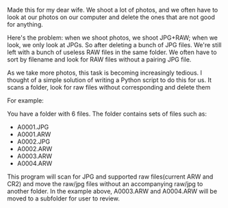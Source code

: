  Made this for my dear wife. We shoot a lot of photos, and we often have to look at our photos on our computer and delete the ones that are not good for anything.
 
 Here's the problem: when we shoot photos, we shoot JPG+RAW; when we look, we only look at JPGs. So after deleting a bunch of JPG files. We're still left with a bunch of useless RAW files in the same folder. We often have to sort by filename and look for RAW files without a pairing JPG file.
 
 
 As we take more photos, this task is becoming increasingly tedious. I thought of a simple solution of writing a Python script to do this for us. It scans a folder, look for raw files without corresponding and delete them 
 
 For example:
 
 You have a folder with 6 files. The folder contains sets of files such as:
 
-  A0001.JPG
-  A0001.ARW
-  A0002.JPG
-  A0002.ARW
-  A0003.ARW
-  A0004.ARW
 
 This program will scan for JPG and supported raw files(current ARW and CR2) and move the raw/jpg files without an accompanying raw/jpg to another folder. In the example above, A0003.ARW and A0004.ARW will be moved to a subfolder for user to review.
